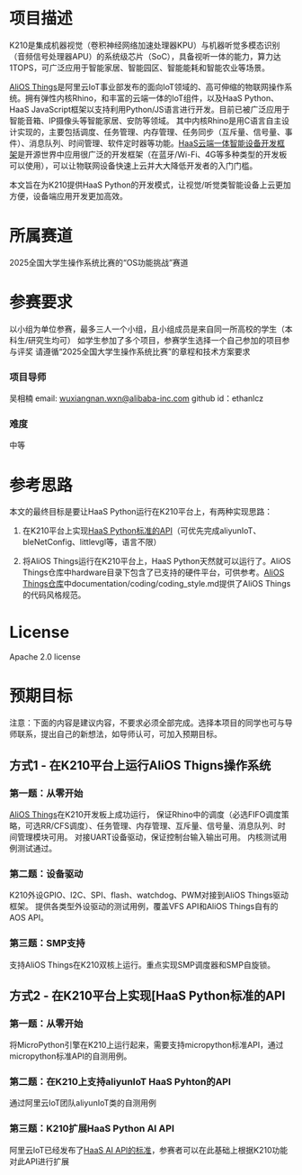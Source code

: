 # 项目描述

K210是集成机器视觉（卷积神经网络加速处理器KPU）与机器听觉多模态识别（音频信号处理器APU）的系统级芯片（SoC），具备视听一体的能力，算力达1TOPS，可广泛应用于智能家居、智能园区、智能能耗和智能农业等场景。

[AliOS Things](https://www.aliyun.com/product/aliosthings)是阿里云IoT事业部发布的面向IoT领域的、高可伸缩的物联网操作系统。拥有弹性内核Rhino，和丰富的云端一体的IoT组件，以及HaaS Python、HaaS JavaScript框架以支持利用Python/JS语言进行开发。目前已被广泛应用于智能音箱、IP摄像头等智能家居、安防等领域。 其中内核Rhino是用C语言自主设计实现的，主要包括调度、任务管理、内存管理、任务同步（互斥量、信号量、事件）、消息队列、时间管理、软件定时器等功能。[HaaS云端一体智能设备开发框架](https://haas.iot.aliyun.com/)是开源世界中应用很广泛的开发框架（在蓝牙/Wi-Fi、4G等多种类型的开发板可以使用），可以让物联网设备快速上云并大大降低开发者的入门门槛。

本文旨在为K210提供HaaS Python的开发模式，让视觉/听觉类智能设备上云更加方便，设备端应用开发更加高效。


# 所属赛道

2025全国大学生操作系统比赛的“OS功能挑战”赛道

# 参赛要求

以小组为单位参赛，最多三人一个小组，且小组成员是来自同一所高校的学生（本科生/研究生均可）
如学生参加了多个项目，参赛学生选择一个自己参加的项目参与评奖
请遵循“2025全国大学生操作系统比赛”的章程和技术方案要求
### 项目导师

吴相楠
email: wuxiangnan.wxn@alibaba-inc.com
github id：ethanlcz

### 难度

中等

# 参考思路
本文的最终目标是要让HaaS Python运行在K210平台上，有两种实现思路：
1. 在K210平台上实现[HaaS Python标准的API](https://haas.iot.aliyun.com/haasapi/index.html#/)（可优先完成aliyunIoT、bleNetConfig、littlevgl等，语言不限）

2. 将AliOS Things运行在K210平台上，HaaS Python天然就可以运行了。AliOS Things仓库中hardware目录下包含了已支持的硬件平台，可供参考。[AliOS Things仓库](https://github.com/alibaba/AliOS-Things)中documentation/coding/coding_style.md提供了AliOS Things的代码风格规范。

# License
Apache 2.0 license

# 预期目标

注意：下面的内容是建议内容，不要求必须全部完成。选择本项目的同学也可与导师联系，提出自己的新想法，如导师认可，可加入预期目标。

## 方式1 - 在K210平台上运行AliOS Thigns操作系统

### 第一题：从零开始
[AliOS Things](https://github.com/alibaba/AliOS-Things)在K210开发板上成功运行， 保证Rhino中的调度（必选FIFO调度策略，可选RR/CFS调度）、任务管理、内存管理、互斥量、信号量、消息队列、时间管理模块可用。
对接UART设备驱动，保证控制台输入输出可用。
内核测试用例测试通过。

### 第二题：设备驱动
K210外设GPIO、I2C、SPI、flash、watchdog、PWM对接到AliOS Things驱动框架。
提供各类型外设驱动的测试用例，覆盖VFS API和AliOS Things自有的AOS API。

### 第三题：SMP支持
支持AliOS Things在K210双核上运行。重点实现SMP调度器和SMP自旋锁。

## 方式2 - 在K210平台上实现[HaaS Python标准的API

### 第一题：从零开始
将MicroPython引擎在K210上运行起来，需要支持micropython标准API，通过micropython标准API的自测用例。

### 第二题：在K210上支持aliyunIoT HaaS Pyhton的API
通过阿里云IoT团队aliyunIoT类的自测用例

### 第三题：K210扩展HaaS Python AI API
阿里云IoT已经发布了[HaaS AI API的标准](https://haas.iot.aliyun.com/haasapi/index.html#/Python/docs/zh-CN/haas_extended_api/AI)，参赛者可以在此基础上根据K210功能对此API进行扩展
